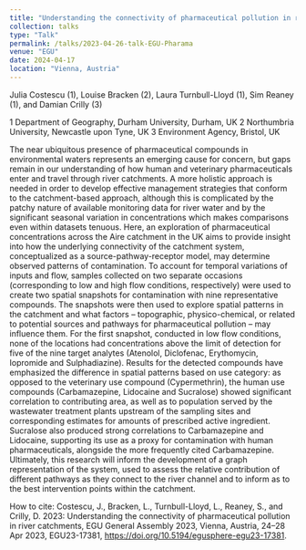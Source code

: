 ```yaml
---
title: "Understanding the connectivity of pharmaceutical pollution in river catchments"
collection: talks
type: "Talk"
permalink: /talks/2023-04-26-talk-EGU-Pharama
venue: "EGU"
date: 2024-04-17
location: "Vienna, Austria"
---
```


Julia Costescu (1), Louise Bracken (2), Laura Turnbull-Lloyd (1), Sim Reaney (1), and Damian Crilly (3)  

1 Department of Geography, Durham University, Durham, UK
2 Northumbria University, Newcastle upon Tyne, UK
3 Environment Agency, Bristol, UK  

The near ubiquitous presence of pharmaceutical compounds in environmental waters represents an emerging cause for concern, but gaps remain in our understanding of how human and veterinary pharmaceuticals enter and travel through river catchments. A more holistic approach is needed in order to develop effective management strategies that conform to the catchment-based approach, although this is complicated by the patchy nature of available monitoring data for river water and by the significant seasonal variation in concentrations which makes comparisons even within datasets tenuous. Here, an exploration of pharmaceutical concentrations across the Aire catchment in the UK aims to provide insight into how the underlying connectivity of the catchment system, conceptualized as a source-pathway-receptor model, may determine observed patterns of contamination. To account for temporal variations of inputs and flow, samples collected on two separate occasions (corresponding to low and high flow conditions, respectively) were used to create two spatial snapshots for contamination with nine representative compounds. The snapshots were then used to explore spatial patterns in the catchment and what factors – topographic, physico-chemical, or related to potential sources and pathways for pharmaceutical pollution – may influence them. For the first snapshot, conducted in low flow conditions, none of the locations had concentrations above the limit of detection for five of the nine target analytes (Atenolol, Diclofenac, Erythomycin, Iopromide and Sulphadiazine). Results for the detected compounds have emphasized the difference in spatial patterns based on use category: as opposed to the veterinary use compound (Cypermethrin), the human use compounds (Carbamazepine, Lidocaine and Sucralose) showed significant correlation to contributing area, as well as to population served by the wastewater treatment plants upstream of the sampling sites and corresponding estimates for amounts of prescribed active ingredient. Sucralose also produced strong correlations to Carbamazepine and Lidocaine, supporting its use as a proxy for contamination with human pharmaceuticals, alongside the more frequently cited Carbamazepine. Ultimately, this research will inform the development of a graph representation of the system, used to assess the relative contribution of different pathways as they connect to the river channel and to inform as to the best intervention points within the catchment.

How to cite: Costescu, J., Bracken, L., Turnbull-Lloyd, L., Reaney, S., and Crilly, D. 2023: Understanding the connectivity of pharmaceutical pollution in river catchments, EGU General Assembly 2023, Vienna, Austria, 24–28 Apr 2023, EGU23-17381, https://doi.org/10.5194/egusphere-egu23-17381.
